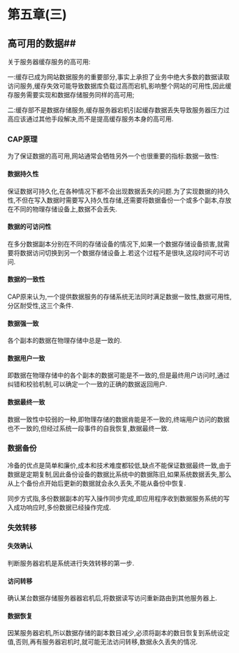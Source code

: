 # 第五章(三) #
## 高可用的数据##
关于服务器缓存服务的高可用:

一:缓存已成为网站数据服务的重要部分,事实上承担了业务中绝大多数的数据读取访问服务,缓存失效可能导致数据库负载过高而宕机,影响整个网站的可用性,因此缓存服务需要实现和数据存储服务同样的高可用;

二:缓存部不是数据存储服务,缓存服务器宕机引起缓存数据丢失导致服务器压力过高应该通过其他手段解决,而不是提高缓存服务本身的高可用.
### CAP原理 ###
为了保证数据的高可用,网站通常会牺牲另外一个也很重要的指标:数据一致性:
#### 数据持久性 ####
保证数据可持久化,在各种情况下都不会出现数据丢失的问题.为了实现数据的持久性,不但在写入数据时需要写入持久性存储,还需要将数据备份一个或多个副本,存放在不同的物理存储设备上,数据不会丢失.
#### 数据的可访问性 ####
在多分数据副本分别在不同的存储设备的情况下,如果一个数据存储设备损害,就需要将数据访问切换到另一个数据存储设备上.若这个过程不是很块,这段时间不可访问.
#### 数据的一致性 ####
CAP原来认为,一个提供数据服务的存储系统无法同时满足数据一致性,数据可用性,分区耐受性,这三个条件.
#### 数据强一致 ####
各个副本的数据在物理存储中总是一致的.
#### 数据用户一致 ####
即数据在物理存储中的各个副本的数据可能是不一致的,但是最终用户访问时,通过纠错和校验机制,可以确定一个一致的正确的数据返回用户.
#### 数据最终一致 ####
数据一致性中较弱的一种,即物理存储的数据肯能是不一致的,终端用户访问的数据也不一致的,但经过系统一段事件的自我恢复,数据最终一致.
### 数据备份 ###
冷备的优点是简单和廉价,成本和技术难度都较低,缺点不能保证数据最终一致,由于数据是定期复制,因此备份设备的数据比系统中的数据陈旧,如果系统数据丢失,那么从上个备份点开始后更新的数据就会永久丢失,不能从备份中恢复.

同步方式指,多份数据副本的写入操作同步完成,即应用程序收到数据服务系统的写入成功响应时,多份数据已经操作完成.
### 失效转移 ###
#### 失效确认 ####
判断服务器宕机是系统进行失效转移的第一步.
#### 访问转移 ####
确认某台数据存储服务器器宕机后,将数据读写访问重新路由到其他服务器上.
#### 数据恢复 ####
因某服务器宕机,所以数据存储的副本数目减少,必须将副本的数目恢复到系统设定值,否则,再有服务器宕机时,就可能无法访问转移,数据永久丢失的情况.